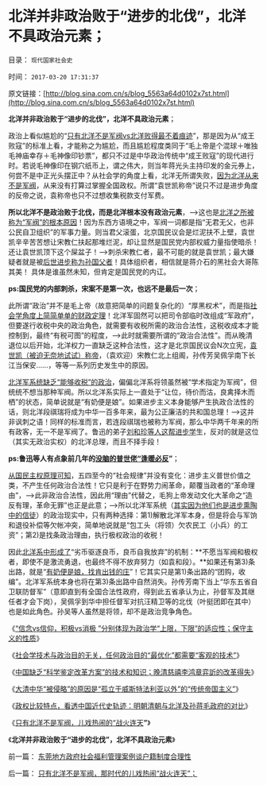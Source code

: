 # 北洋并非政治败于“进步的北伐”，北洋不具政治元素；

目录： `现代国家社会史` 

时间： `2017-03-20 17:31:37` 

原文链接：[http://blog.sina.com.cn/s/blog_5563a64d0102x7st.html](http://blog.sina.com.cn/s/blog_5563a64d0102x7st.html)

**北洋并非政治败于“进步的北伐”，北洋不具政治元素**；

政治上看似尴尬的“[只有北洋不是军阀vs北洋败得最不着痕迹](../../../2015/12/15/毛蒋不及北洋，北洋不及晚清；.md)”，那是因为从“成王败寇”的标准上看，才能称之为尴尬，而且尴尬程度类同于“毛上帝是个混球＋唯独毛神庙幸存＋毛神像印钞票”，都只不过是中华政治传统中“成王败寇”的现代进行时。若说毛神像印在钢穴纸币上，谓之伟大，则当年蒋光头主持印发的金元券上，何尝不是中正光头摆正中？从社会学的角度上看，北洋无所谓失败，[因为北洋从来不是军阀](../../../2015/5/5/依赖于公债的北洋政府的“政府债务资产化”改革.md)，从来没有打算过掌握全国政权。所谓“袁世凯称帝”说只不过是进步角度的反帝之说，袁称帝也只不过想收集税款支付军费。

**所以北洋不是政治败于北伐，而是北洋根本没有政治元素**，——>这也是[北洋之所被称为“军阀”的根本原因](../../../2015/12/16/北洋体制的本质,南北方语境不同的“土豪劣绅”.md)！因为东西方语境之中，军阀一词都是指“无君无父，也非公民自卫组织”的军事力量。则当君父滚蛋，北京国民议会是烂泥扶不上壁，袁世凯辛辛苦苦想让宋教仁扶起那堆烂泥，却让显然是国民党内部权威力量指使暗杀！还让袁世凯顶下这个屎盆子！——>刺杀宋教仁者，最不可能的就是袁世凯；最大嫌疑者就是被[后世进步称为孙国父者](../../../2010/5/14/传统文化国家主义抵抗现代文明节节败退史.md)！具体组织者，相信就是蒋介石的黑社会大哥陈其美！
具体是谁虽然未知，但肯定是国民党的内讧。

**ps:国民党的内部刺杀，宋案不是第一次，也远不是最后一次**；

此所谓“政治”并不是毛上帝（故意把简单的问题复杂化的）“厚黑权术”，而是指[社会学角度上简简单单的财政定理](../../../2013/5/31/执政合法性的丧失，以财政危机为症状，以经济崩溃为根本，以革命为显象.md)！北洋军固然可以把司令部临时改组成“军政府”，但要遂行收税中央的政治角色，就需要有收税所需的政治合法性，这税收成本才能控制到，最终“有税可图”的程度，——>此时就需要所谓的“政治合法性”。而从晚清退位以后开始，北洋权力一直缺乏这种合法性，这才是北京国民议会N次立宪，[袁世凯（被迫无奈地试试）称帝](../../../2011/11/14/袁世凯称帝和孙蒋政权的政治基础.md)，（袁欢迎）宋教仁北上组阁，孙传芳吴佩孚南下长江当保安……，等等一系列历史发生中的原因。

[北洋军系统缺乏“能够收税”的政治](../../../2015/5/6/北洋到孙蒋，让银行接盘政府公债“赤字资本化改革”的顶层设计.md)，偏偏北洋系将领虽然被“学术指定为军阀”，但统统不想当那种军阀。所以北洋系实际上一直处于“让位，待价而沽，良禽择木而栖”的状态，简单说就是“有奶便是娘”。如果进步主义本身能够产生执政合法性的话，则北洋段祺瑞将成为中华一百多年来，最为公正廉洁的共和国总理！——>这并非讽刺之语！同样的标准而言，若连段祺瑞也被称为军阀，那么中华两千年来的所有政客，无一不是军阀了。鲁迅的弟子[刘和珍等人这帮进步学](http://darthvad.blog.sohu.com/117166546.html)生，反对的就是这位（其实无政治实权）的北洋总理，而且不择手段！

**ps:鲁迅等人有点象前几年的[没脑的普世佬“逢暖必反](../../../2013/7/18/从温总理遭遇的误解，理解改革者的难处.md)”**；

[从国民主权原理可知](../../../2014/12/7/国民主权原理被忽略，国民主权所有人缺失，及其国际惯例.md)，五四至今的“社会规律”并没有变化：进步主义普世价值之类，不产生任何政治合法性！它只是利于在野势力闹革命，颠覆当政者的“革命理由”，——>此非政治合法性，因此用“理由”代替之，毛狗上帝发动文化大革命之“造反有理，革命无罪”也正是此意；——>所以北洋军系统（[其实因为他们也是进步熏陶中的信徒](../../../2016/12/11/进步主义是抢注“进步”的“退步主义”；.md)）的政治现实中，只有两种选择：第1)解散北洋军本身，但是将会与军饷和退役补偿等欠帐冲突，简单地说就是“包工头（将领）欠农民工（小兵）的工资”；第2)是找条政治理由，执行极权政治的收税！

因此[北洋系中形成了](../../../2017/3/6/比较历史学，看透中国近代史轨迹.md)“劣币驱逐良币，良币自我放弃”的机制：**不愿当军阀和极权者，即使不是激流勇退，也最终不得不放弃努力（如袁和段）。**如果还有第3)条出路，就是“[有奶便是娘，找肯出钱的庄](../../../2017/3/6/孙子答吴王问：统治rule不是“政治policy”.md)”！它其实只是第1)条出路的“团购，收编”。北洋军系统本身也将在第3)条出路中自然消失。孙传芳南下当上“华东五省自卫联防督军”（意即直到有全国合法性政府，得到此五省承认为止，孙督军及其继任者才会下岗），吴佩孚到华中担任督军对抗汪精卫等的北伐（叶挺团即在其中）也是如此角色。孙吴等人虽然是将领，却不是政治竞争角色。

《[“信念vs信仰，积极vs消极
”分别体现为政治学“上限，下限”的适应性；保守主义的性质](../../../2017/2/8/“信念vs信仰，积极vs消极”于政治学“上限，下限”的“进步vs保守”.md)》

《[社会学技术与政治目的无关，任何政治目的“最优化”都需要“客观的技术”](../../../2017/2/13/信仰之恶在于违背客观：愿望好坏，手段底线，结果与否.md)》

《[中国缺乏“科学鉴定改革方案”的技术和知识；晚清慈禧李鸿章弈訢的改革得失](../../../2017/2/19/近代中国不缺乏改革的“愿望，信仰，政治自信”.md)》

《[大清中华“被侵略”的原因是“孤立于威斯特法利亚以外”的“传统帝国主义”](../../../2017/2/26/谁“救亡了中国免于被列强瓜分”？孙蒋？毛？李鸿章？.md)》

《[政权比较特点，看透中国近代史轨迹：明朝清朝与北洋及孙蒋毛政府的对比](../../../2017/3/6/比较历史学，看透中国近代史轨迹.md)》

《[只有北洋不是军阀，儿戏热闹的“战火连天](../../../2017/3/13/只有北洋不是军阀，那时代的儿戏热闹“战火连天”；.md)**”**》

《**北洋并非政治败于“进步的北伐”，北洋不具政治元素**》

前一篇： [东莞地方政府社会福利管理案例谈户籍制度合理性](../../../2008/7/22/东莞地方政府社会福利管理案例谈户籍制度合理性.md)

后一篇： [只有北洋不是军阀，那时代的儿戏热闹“战火连天”；](../../../2017/3/13/只有北洋不是军阀，那时代的儿戏热闹“战火连天”；.md)

